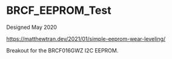 # BRCF_EEPROM_Test

Designed May 2020

https://matthewtran.dev/2021/01/simple-eeprom-wear-leveling/

Breakout for the BRCF016GWZ I2C EEPROM.
